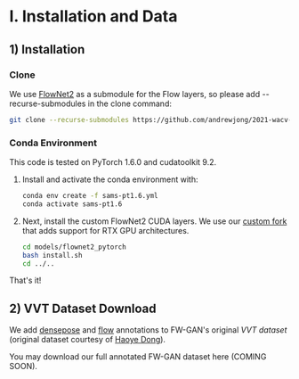 # I.  Installation and Data


## 1) Installation

### Clone
We use [FlowNet2](https://github.com/NVIDIA/flownet2-pytorch) as a submodule for the 
Flow layers, so please add --recurse-submodules in the clone command:
```bash
git clone --recurse-submodules https://github.com/andrewjong/2021-wacv-video-vton.git
```


### Conda Environment
This code is tested on PyTorch 1.6.0 and cudatoolkit 9.2. 

<!---
Our system CUDA _driver_ is 10.1, though any 10.x CUDA driver should work. This code 
will NOT work if your system's CUDA driver is 9.x. If you have an 
incompatible CUDA driver, this repository can still be tested through our 
Colab notebook (COMING SOON).
-->

1) Install and activate the conda environment with:
    ```bash
    conda env create -f sams-pt1.6.yml
    conda activate sams-pt1.6
    ```
2) Next, install the custom FlowNet2 CUDA layers. We use our 
[custom fork](https://github.com/andrewjong/flownet2-pytorch-1.0.1-with-CUDA-10) that 
adds support for RTX GPU architectures.
    ```bash
   cd models/flownet2_pytorch
   bash install.sh
   cd ../..
    ```
That's it!

## 2) VVT Dataset Download
We add 
[densepose](https://github.com/facebookresearch/detectron2/tree/master/projects/DensePose) 
and 
[flow](https://github.com/NVIDIA/flownet2-pytorch)
annotations to FW-GAN's original _VVT dataset_ 
(original dataset courtesy of [Haoye Dong](http://www.scholat.com/donghaoye)).

You may download our full annotated FW-GAN dataset here (COMING SOON).

